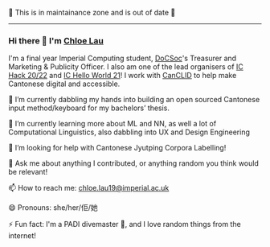 🚧 This is in maintainance zone and is out of date 🚧

-----
### Hi there 👋 I'm [Chloe Lau](https://chloelau.me)

I'm a final year Imperial Computing student, [DoCSoc](https://docsoc.co.uk)'s Treasurer and Marketing & Publicity Officer. I also am one of the lead organisers of [IC Hack 20/22](https://ichack.org) and [IC Hello World 21](https://ichelloworld.org)! I work with [CanCLID](https://github.com/CanCLID) to help make Cantonese digital and accessible.

🔭 I’m currently dabbling my hands into building an open sourced Cantonese input method/keyboard for my bachelors’ thesis.

🌱 I’m currently learning more about ML and NN, as well a lot of Computational Linguistics, also dabbling into UX and Design Engineering

🤔 I’m looking for help with Cantonese Jyutping Corpora Labelling!

💬 Ask me about anything I contributed, or anything random you think would be relevant!

📫 How to reach me: [chloe.lau19@imperial.ac.uk](mailto:chloe.lau19@imperial.ac.uk)

😄 Pronouns: she/her/佢/她

⚡ Fun fact: I'm a PADI divemaster 🤿, and I love random things from the internet! 
